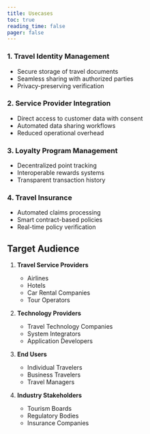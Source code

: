 ```yaml
---
title: Usecases
toc: true
reading_time: false
pager: false
---
```



### 1. Travel Identity Management
- Secure storage of travel documents
- Seamless sharing with authorized parties
- Privacy-preserving verification

### 2. Service Provider Integration
- Direct access to customer data with consent
- Automated data sharing workflows
- Reduced operational overhead

### 3. Loyalty Program Management
- Decentralized point tracking
- Interoperable rewards systems
- Transparent transaction history

### 4. Travel Insurance
- Automated claims processing
- Smart contract-based policies
- Real-time policy verification

## Target Audience

1. **Travel Service Providers**
   - Airlines
   - Hotels
   - Car Rental Companies
   - Tour Operators

2. **Technology Providers**
   - Travel Technology Companies
   - System Integrators
   - Application Developers

3. **End Users**
   - Individual Travelers
   - Business Travelers
   - Travel Managers

4. **Industry Stakeholders**
   - Tourism Boards
   - Regulatory Bodies
   - Insurance Companies
